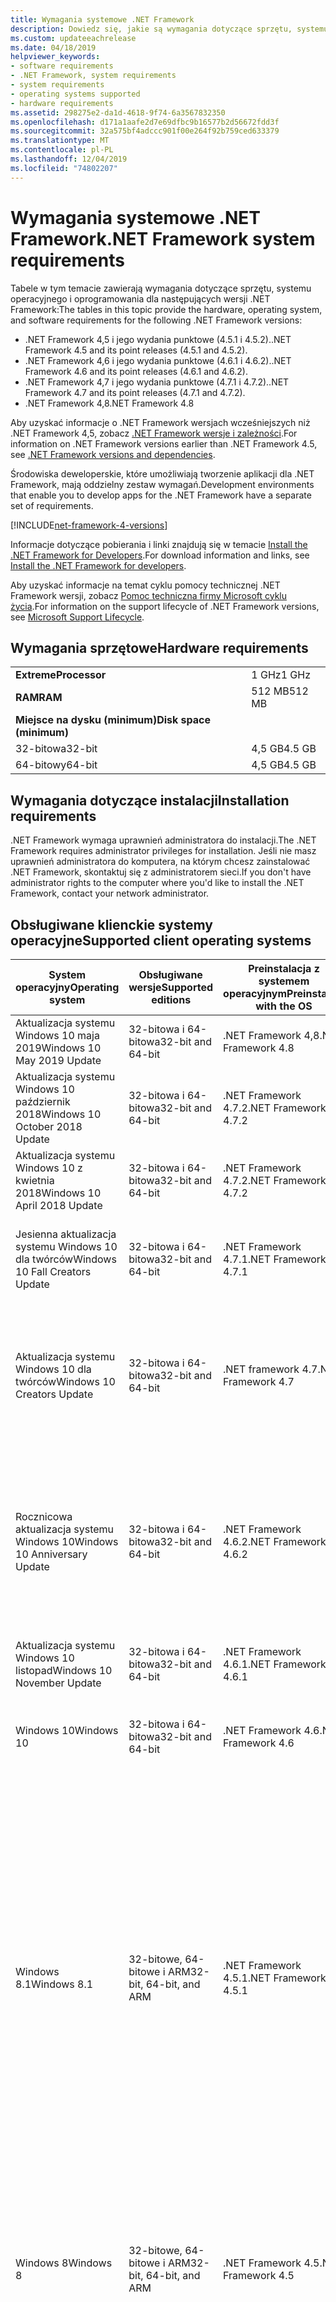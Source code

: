 ```yaml
---
title: Wymagania systemowe .NET Framework
description: Dowiedz się, jakie są wymagania dotyczące sprzętu, systemu operacyjnego i oprogramowania w celu zainstalowania .NET Framework 4,5 i nowszych wersji.
ms.custom: updateeachrelease
ms.date: 04/18/2019
helpviewer_keywords:
- software requirements
- .NET Framework, system requirements
- system requirements
- operating systems supported
- hardware requirements
ms.assetid: 298275e2-da1d-4618-9f74-6a3567832350
ms.openlocfilehash: d171a1aafe2d7e69dfbc9b16577b2d56672fdd3f
ms.sourcegitcommit: 32a575bf4adccc901f00e264f92b759ced633379
ms.translationtype: MT
ms.contentlocale: pl-PL
ms.lasthandoff: 12/04/2019
ms.locfileid: "74802207"
---
```

# <a name="net-framework-system-requirements"></a><span data-ttu-id="5498d-103">Wymagania systemowe .NET Framework</span><span class="sxs-lookup"><span data-stu-id="5498d-103">.NET Framework system requirements</span></span>

<span data-ttu-id="5498d-104">Tabele w tym temacie zawierają wymagania dotyczące sprzętu, systemu operacyjnego i oprogramowania dla następujących wersji .NET Framework:</span><span class="sxs-lookup"><span data-stu-id="5498d-104">The tables in this topic provide the hardware, operating system, and software requirements for the following .NET Framework versions:</span></span>

- <span data-ttu-id="5498d-105">.NET Framework 4,5 i jego wydania punktowe (4.5.1 i 4.5.2).</span><span class="sxs-lookup"><span data-stu-id="5498d-105">.NET Framework 4.5 and its point releases (4.5.1 and 4.5.2).</span></span>
- <span data-ttu-id="5498d-106">.NET Framework 4,6 i jego wydania punktowe (4.6.1 i 4.6.2).</span><span class="sxs-lookup"><span data-stu-id="5498d-106">.NET Framework 4.6 and its point releases (4.6.1 and 4.6.2).</span></span>
- <span data-ttu-id="5498d-107">.NET Framework 4,7 i jego wydania punktowe (4.7.1 i 4.7.2).</span><span class="sxs-lookup"><span data-stu-id="5498d-107">.NET Framework 4.7 and its point releases (4.7.1 and 4.7.2).</span></span>
- <span data-ttu-id="5498d-108">.NET Framework 4,8</span><span class="sxs-lookup"><span data-stu-id="5498d-108">.NET Framework 4.8</span></span>

<span data-ttu-id="5498d-109">Aby uzyskać informacje o .NET Framework wersjach wcześniejszych niż .NET Framework 4,5, zobacz [.NET Framework wersje i zależności](../migration-guide/versions-and-dependencies.md).</span><span class="sxs-lookup"><span data-stu-id="5498d-109">For information on .NET Framework versions earlier than .NET Framework 4.5, see [.NET Framework versions and dependencies](../migration-guide/versions-and-dependencies.md).</span></span>

<span data-ttu-id="5498d-110">Środowiska deweloperskie, które umożliwiają tworzenie aplikacji dla .NET Framework, mają oddzielny zestaw wymagań.</span><span class="sxs-lookup"><span data-stu-id="5498d-110">Development environments that enable you to develop apps for the .NET Framework have a separate set of requirements.</span></span>

[!INCLUDE[net-framework-4-versions](../../../includes/net-framework-4x-versions.md)]

<span data-ttu-id="5498d-111">Informacje dotyczące pobierania i linki znajdują się w temacie [Install the .NET Framework for Developers](../install/guide-for-developers.md).</span><span class="sxs-lookup"><span data-stu-id="5498d-111">For download information and links, see [Install the .NET Framework for developers](../install/guide-for-developers.md).</span></span>

<span data-ttu-id="5498d-112">Aby uzyskać informacje na temat cyklu pomocy technicznej .NET Framework wersji, zobacz [Pomoc techniczna firmy Microsoft cyklu życia](https://support.microsoft.com/lifecycle/search?sort=PN&alpha=Microsoft%20.NET%20Framework&Filter=FilterNO).</span><span class="sxs-lookup"><span data-stu-id="5498d-112">For information on the support lifecycle of .NET Framework versions, see [Microsoft Support Lifecycle](https://support.microsoft.com/lifecycle/search?sort=PN&alpha=Microsoft%20.NET%20Framework&Filter=FilterNO).</span></span>

## <a name="hardware-requirements"></a><span data-ttu-id="5498d-113">Wymagania sprzętowe</span><span class="sxs-lookup"><span data-stu-id="5498d-113">Hardware requirements</span></span>

|                          |        |
| ------------------------ | ------ |
| <span data-ttu-id="5498d-114">**Extreme**</span><span class="sxs-lookup"><span data-stu-id="5498d-114">**Processor**</span></span>            | <span data-ttu-id="5498d-115">1 GHz</span><span class="sxs-lookup"><span data-stu-id="5498d-115">1 GHz</span></span>  |
| <span data-ttu-id="5498d-116">**RAM**</span><span class="sxs-lookup"><span data-stu-id="5498d-116">**RAM**</span></span>                  | <span data-ttu-id="5498d-117">512 MB</span><span class="sxs-lookup"><span data-stu-id="5498d-117">512 MB</span></span> |
| <span data-ttu-id="5498d-118">**Miejsce na dysku (minimum)**</span><span class="sxs-lookup"><span data-stu-id="5498d-118">**Disk space (minimum)**</span></span> |        |
| <span data-ttu-id="5498d-119">32-bitowa</span><span class="sxs-lookup"><span data-stu-id="5498d-119">32-bit</span></span>                   | <span data-ttu-id="5498d-120">4,5 GB</span><span class="sxs-lookup"><span data-stu-id="5498d-120">4.5 GB</span></span> |
| <span data-ttu-id="5498d-121">64-bitowy</span><span class="sxs-lookup"><span data-stu-id="5498d-121">64-bit</span></span>                   | <span data-ttu-id="5498d-122">4,5 GB</span><span class="sxs-lookup"><span data-stu-id="5498d-122">4.5 GB</span></span> |

## <a name="installation-requirements"></a><span data-ttu-id="5498d-123">Wymagania dotyczące instalacji</span><span class="sxs-lookup"><span data-stu-id="5498d-123">Installation requirements</span></span>

<span data-ttu-id="5498d-124">.NET Framework wymaga uprawnień administratora do instalacji.</span><span class="sxs-lookup"><span data-stu-id="5498d-124">The .NET Framework requires administrator privileges for installation.</span></span> <span data-ttu-id="5498d-125">Jeśli nie masz uprawnień administratora do komputera, na którym chcesz zainstalować .NET Framework, skontaktuj się z administratorem sieci.</span><span class="sxs-lookup"><span data-stu-id="5498d-125">If you don't have administrator rights to the computer where you'd like to install the .NET Framework, contact your network administrator.</span></span>

## <a name="supported-client-operating-systems"></a><span data-ttu-id="5498d-126">Obsługiwane klienckie systemy operacyjne</span><span class="sxs-lookup"><span data-stu-id="5498d-126">Supported client operating systems</span></span>

| <span data-ttu-id="5498d-127">System operacyjny</span><span class="sxs-lookup"><span data-stu-id="5498d-127">Operating system</span></span> | <span data-ttu-id="5498d-128">Obsługiwane wersje</span><span class="sxs-lookup"><span data-stu-id="5498d-128">Supported editions</span></span> | <span data-ttu-id="5498d-129">Preinstalacja z systemem operacyjnym</span><span class="sxs-lookup"><span data-stu-id="5498d-129">Preinstalled with the OS</span></span> | <span data-ttu-id="5498d-130">Instalowane oddzielnie</span><span class="sxs-lookup"><span data-stu-id="5498d-130">Installable separately</span></span> |
| ---------------- | ------------------ | ------------------------ | ---------------------- |
| <span data-ttu-id="5498d-131">Aktualizacja systemu Windows 10 maja 2019</span><span class="sxs-lookup"><span data-stu-id="5498d-131">Windows 10 May 2019 Update</span></span> | <span data-ttu-id="5498d-132">32-bitowa i 64-bitowa</span><span class="sxs-lookup"><span data-stu-id="5498d-132">32-bit and 64-bit</span></span> | <span data-ttu-id="5498d-133">.NET Framework 4,8</span><span class="sxs-lookup"><span data-stu-id="5498d-133">.NET Framework 4.8</span></span> | -- |
| <span data-ttu-id="5498d-134">Aktualizacja systemu Windows 10 październik 2018</span><span class="sxs-lookup"><span data-stu-id="5498d-134">Windows 10 October 2018 Update</span></span> | <span data-ttu-id="5498d-135">32-bitowa i 64-bitowa</span><span class="sxs-lookup"><span data-stu-id="5498d-135">32-bit and 64-bit</span></span> | <span data-ttu-id="5498d-136">.NET Framework 4.7.2</span><span class="sxs-lookup"><span data-stu-id="5498d-136">.NET Framework 4.7.2</span></span> | <span data-ttu-id="5498d-137">.NET Framework 4,8</span><span class="sxs-lookup"><span data-stu-id="5498d-137">.NET Framework 4.8</span></span> |
| <span data-ttu-id="5498d-138">Aktualizacja systemu Windows 10 z kwietnia 2018</span><span class="sxs-lookup"><span data-stu-id="5498d-138">Windows 10 April 2018 Update</span></span> | <span data-ttu-id="5498d-139">32-bitowa i 64-bitowa</span><span class="sxs-lookup"><span data-stu-id="5498d-139">32-bit and 64-bit</span></span> | <span data-ttu-id="5498d-140">.NET Framework 4.7.2</span><span class="sxs-lookup"><span data-stu-id="5498d-140">.NET Framework 4.7.2</span></span> |<span data-ttu-id="5498d-141">.NET Framework 4,8</span><span class="sxs-lookup"><span data-stu-id="5498d-141">.NET Framework 4.8</span></span>|
| <span data-ttu-id="5498d-142">Jesienna aktualizacja systemu Windows 10 dla twórców</span><span class="sxs-lookup"><span data-stu-id="5498d-142">Windows 10 Fall Creators Update</span></span> | <span data-ttu-id="5498d-143">32-bitowa i 64-bitowa</span><span class="sxs-lookup"><span data-stu-id="5498d-143">32-bit and 64-bit</span></span> | <span data-ttu-id="5498d-144">.NET Framework 4.7.1</span><span class="sxs-lookup"><span data-stu-id="5498d-144">.NET Framework 4.7.1</span></span> | <span data-ttu-id="5498d-145">.NET Framework 4.7.2</span><span class="sxs-lookup"><span data-stu-id="5498d-145">.NET Framework 4.7.2</span></span><br/><br/><span data-ttu-id="5498d-146">.NET Framework 4,8</span><span class="sxs-lookup"><span data-stu-id="5498d-146">.NET Framework 4.8</span></span> |
| <span data-ttu-id="5498d-147">Aktualizacja systemu Windows 10 dla twórców</span><span class="sxs-lookup"><span data-stu-id="5498d-147">Windows 10 Creators Update</span></span> | <span data-ttu-id="5498d-148">32-bitowa i 64-bitowa</span><span class="sxs-lookup"><span data-stu-id="5498d-148">32-bit and 64-bit</span></span> | <span data-ttu-id="5498d-149">.NET framework 4.7</span><span class="sxs-lookup"><span data-stu-id="5498d-149">.NET Framework 4.7</span></span> | <span data-ttu-id="5498d-150">.NET Framework 4.7.1</span><span class="sxs-lookup"><span data-stu-id="5498d-150">.NET Framework 4.7.1</span></span><br/><br/><span data-ttu-id="5498d-151">.NET Framework 4.7.2</span><span class="sxs-lookup"><span data-stu-id="5498d-151">.NET Framework 4.7.2</span></span><br/><br/><span data-ttu-id="5498d-152">.NET Framework 4,8</span><span class="sxs-lookup"><span data-stu-id="5498d-152">.NET Framework 4.8</span></span> |
| <span data-ttu-id="5498d-153">Rocznicowa aktualizacja systemu Windows 10</span><span class="sxs-lookup"><span data-stu-id="5498d-153">Windows 10 Anniversary Update</span></span> | <span data-ttu-id="5498d-154">32-bitowa i 64-bitowa</span><span class="sxs-lookup"><span data-stu-id="5498d-154">32-bit and 64-bit</span></span> | <span data-ttu-id="5498d-155">.NET Framework 4.6.2</span><span class="sxs-lookup"><span data-stu-id="5498d-155">.NET Framework 4.6.2</span></span> |<span data-ttu-id="5498d-156">.NET framework 4.7</span><span class="sxs-lookup"><span data-stu-id="5498d-156">.NET Framework 4.7</span></span><br/><br/><span data-ttu-id="5498d-157">.NET Framework 4.7.1</span><span class="sxs-lookup"><span data-stu-id="5498d-157">.NET Framework 4.7.1</span></span><br/><br/><span data-ttu-id="5498d-158">.NET Framework 4.7.2</span><span class="sxs-lookup"><span data-stu-id="5498d-158">.NET Framework 4.7.2</span></span><br/><br/><span data-ttu-id="5498d-159">.NET Framework 4,8</span><span class="sxs-lookup"><span data-stu-id="5498d-159">.NET Framework 4.8</span></span>  |
| <span data-ttu-id="5498d-160">Aktualizacja systemu Windows 10 listopad</span><span class="sxs-lookup"><span data-stu-id="5498d-160">Windows 10 November Update</span></span> | <span data-ttu-id="5498d-161">32-bitowa i 64-bitowa</span><span class="sxs-lookup"><span data-stu-id="5498d-161">32-bit and 64-bit</span></span> | <span data-ttu-id="5498d-162">.NET Framework 4.6.1</span><span class="sxs-lookup"><span data-stu-id="5498d-162">.NET Framework 4.6.1</span></span> | <span data-ttu-id="5498d-163">.NET Framework 4.6.2</span><span class="sxs-lookup"><span data-stu-id="5498d-163">.NET Framework 4.6.2</span></span> |
| <span data-ttu-id="5498d-164">Windows 10</span><span class="sxs-lookup"><span data-stu-id="5498d-164">Windows 10</span></span> | <span data-ttu-id="5498d-165">32-bitowa i 64-bitowa</span><span class="sxs-lookup"><span data-stu-id="5498d-165">32-bit and 64-bit</span></span> | <span data-ttu-id="5498d-166">.NET Framework 4.6</span><span class="sxs-lookup"><span data-stu-id="5498d-166">.NET Framework 4.6</span></span> | <span data-ttu-id="5498d-167">.NET Framework 4.6.1</span><span class="sxs-lookup"><span data-stu-id="5498d-167">.NET Framework 4.6.1</span></span> <br/><br/> <span data-ttu-id="5498d-168">.NET Framework 4.6.2</span><span class="sxs-lookup"><span data-stu-id="5498d-168">.NET Framework 4.6.2</span></span> |
| <span data-ttu-id="5498d-169">Windows 8.1</span><span class="sxs-lookup"><span data-stu-id="5498d-169">Windows 8.1</span></span> | <span data-ttu-id="5498d-170">32-bitowe, 64-bitowe i ARM</span><span class="sxs-lookup"><span data-stu-id="5498d-170">32-bit, 64-bit, and ARM</span></span> | <span data-ttu-id="5498d-171">.NET Framework 4.5.1</span><span class="sxs-lookup"><span data-stu-id="5498d-171">.NET Framework 4.5.1</span></span> | <span data-ttu-id="5498d-172">.NET Framework 4.5.2</span><span class="sxs-lookup"><span data-stu-id="5498d-172">.NET Framework 4.5.2</span></span><br /><br /> <span data-ttu-id="5498d-173">.NET Framework 4.6</span><span class="sxs-lookup"><span data-stu-id="5498d-173">.NET Framework 4.6</span></span><br /><br /> <span data-ttu-id="5498d-174">.NET Framework 4.6.1</span><span class="sxs-lookup"><span data-stu-id="5498d-174">.NET Framework 4.6.1</span></span><br /><br /> <span data-ttu-id="5498d-175">.NET Framework 4.6.2</span><span class="sxs-lookup"><span data-stu-id="5498d-175">.NET Framework 4.6.2</span></span><br /><br /><span data-ttu-id="5498d-176">.NET framework 4.7</span><span class="sxs-lookup"><span data-stu-id="5498d-176">.NET Framework 4.7</span></span><br/><br/><span data-ttu-id="5498d-177">.NET Framework 4.7.1</span><span class="sxs-lookup"><span data-stu-id="5498d-177">.NET Framework 4.7.1</span></span><br/><br/><span data-ttu-id="5498d-178">.NET Framework 4.7.2</span><span class="sxs-lookup"><span data-stu-id="5498d-178">.NET Framework 4.7.2</span></span><br/><br/><span data-ttu-id="5498d-179">.NET Framework 4,8</span><span class="sxs-lookup"><span data-stu-id="5498d-179">.NET Framework 4.8</span></span> |
| <span data-ttu-id="5498d-180">Windows 8</span><span class="sxs-lookup"><span data-stu-id="5498d-180">Windows 8</span></span> | <span data-ttu-id="5498d-181">32-bitowe, 64-bitowe i ARM</span><span class="sxs-lookup"><span data-stu-id="5498d-181">32-bit, 64-bit, and ARM</span></span> | <span data-ttu-id="5498d-182">.NET Framework 4.5</span><span class="sxs-lookup"><span data-stu-id="5498d-182">.NET Framework 4.5</span></span> | <span data-ttu-id="5498d-183">.NET Framework 4.5.1</span><span class="sxs-lookup"><span data-stu-id="5498d-183">.NET Framework 4.5.1</span></span><br /><br /><span data-ttu-id="5498d-184">.NET Framework 4.5.2</span><span class="sxs-lookup"><span data-stu-id="5498d-184">.NET Framework 4.5.2</span></span><br /><br /> <span data-ttu-id="5498d-185">.NET Framework 4.6</span><span class="sxs-lookup"><span data-stu-id="5498d-185">.NET Framework 4.6</span></span><br /><br /> <span data-ttu-id="5498d-186">.NET Framework 4.6.1</span><span class="sxs-lookup"><span data-stu-id="5498d-186">.NET Framework 4.6.1</span></span> |
| <span data-ttu-id="5498d-187">Dodatek SP1 dla systemu Windows 7</span><span class="sxs-lookup"><span data-stu-id="5498d-187">Windows 7 SP1</span></span>|<span data-ttu-id="5498d-188">32-bitowa i 64-bitowa</span><span class="sxs-lookup"><span data-stu-id="5498d-188">32-bit and 64-bit</span></span> | -- | <span data-ttu-id="5498d-189">Program .NET Framework 4</span><span class="sxs-lookup"><span data-stu-id="5498d-189">.NET Framework 4</span></span><br /><br /> <span data-ttu-id="5498d-190">.NET Framework 4.5</span><span class="sxs-lookup"><span data-stu-id="5498d-190">.NET Framework 4.5</span></span><br /><br /> <span data-ttu-id="5498d-191">.NET Framework 4.5.1</span><span class="sxs-lookup"><span data-stu-id="5498d-191">.NET Framework 4.5.1</span></span><br /><br /> <span data-ttu-id="5498d-192">.NET Framework 4.5.2</span><span class="sxs-lookup"><span data-stu-id="5498d-192">.NET Framework 4.5.2</span></span><br /><br /> <span data-ttu-id="5498d-193">.NET Framework 4.6</span><span class="sxs-lookup"><span data-stu-id="5498d-193">.NET Framework 4.6</span></span><br /><br /> <span data-ttu-id="5498d-194">.NET Framework 4.6.1</span><span class="sxs-lookup"><span data-stu-id="5498d-194">.NET Framework 4.6.1</span></span><br /><br /> <span data-ttu-id="5498d-195">.NET Framework 4.6.2</span><span class="sxs-lookup"><span data-stu-id="5498d-195">.NET Framework 4.6.2</span></span><br /><br /><span data-ttu-id="5498d-196">.NET framework 4.7</span><span class="sxs-lookup"><span data-stu-id="5498d-196">.NET Framework 4.7</span></span><br/><br/><span data-ttu-id="5498d-197">.NET Framework 4.7.1</span><span class="sxs-lookup"><span data-stu-id="5498d-197">.NET Framework 4.7.1</span></span><br/><br/><span data-ttu-id="5498d-198">.NET Framework 4.7.2</span><span class="sxs-lookup"><span data-stu-id="5498d-198">.NET Framework 4.7.2</span></span><br/><br/><span data-ttu-id="5498d-199">.NET Framework 4,8</span><span class="sxs-lookup"><span data-stu-id="5498d-199">.NET Framework 4.8</span></span> |
| <span data-ttu-id="5498d-200">Windows Vista z dodatkiem SP2</span><span class="sxs-lookup"><span data-stu-id="5498d-200">Windows Vista SP2</span></span>|<span data-ttu-id="5498d-201">32-bitowa i 64-bitowa</span><span class="sxs-lookup"><span data-stu-id="5498d-201">32-bit and 64-bit</span></span> | -- | <span data-ttu-id="5498d-202">Program .NET Framework 4</span><span class="sxs-lookup"><span data-stu-id="5498d-202">.NET Framework 4</span></span><br /><br /> <span data-ttu-id="5498d-203">.NET Framework 4.5</span><span class="sxs-lookup"><span data-stu-id="5498d-203">.NET Framework 4.5</span></span><br /><br /> <span data-ttu-id="5498d-204">.NET Framework 4.5.1</span><span class="sxs-lookup"><span data-stu-id="5498d-204">.NET Framework 4.5.1</span></span><br /><br /> <span data-ttu-id="5498d-205">.NET Framework 4.5.2</span><span class="sxs-lookup"><span data-stu-id="5498d-205">.NET Framework 4.5.2</span></span><br /><br /> <span data-ttu-id="5498d-206">.NET Framework 4.6</span><span class="sxs-lookup"><span data-stu-id="5498d-206">.NET Framework 4.6</span></span> |
| <span data-ttu-id="5498d-207">Windows XP</span><span class="sxs-lookup"><span data-stu-id="5498d-207">Windows XP</span></span> |<span data-ttu-id="5498d-208">32-bitowa i 64-bitowa</span><span class="sxs-lookup"><span data-stu-id="5498d-208">32-bit and 64-bit</span></span> | -- | <span data-ttu-id="5498d-209">Program .NET Framework 4</span><span class="sxs-lookup"><span data-stu-id="5498d-209">.NET Framework 4</span></span> |

 <span data-ttu-id="5498d-210">**Uwagi:**</span><span class="sxs-lookup"><span data-stu-id="5498d-210">**Notes:**</span></span>

- <span data-ttu-id="5498d-211">W systemach Windows 7 .NET Framework wymaga systemu Windows 7 z dodatkiem SP1.</span><span class="sxs-lookup"><span data-stu-id="5498d-211">On Windows 7 systems, the .NET Framework requires Windows 7 SP1.</span></span> <span data-ttu-id="5498d-212">Jeśli korzystasz z systemu Windows 7 i jeszcze nie zainstalowano dodatku Service Pack 1, musisz to zrobić przed zainstalowaniem .NET Framework.</span><span class="sxs-lookup"><span data-stu-id="5498d-212">If you're on Windows 7 and haven't yet installed Service Pack 1, you need to do so before installing the .NET Framework.</span></span>

- <span data-ttu-id="5498d-213">.NET Framework 4,5 jest obsługiwane w Środowisko preinstalacji systemu Windows (Windows PE).</span><span class="sxs-lookup"><span data-stu-id="5498d-213">.NET Framework 4.5 is supported on the Windows Preinstallation Environment (Windows PE).</span></span> <span data-ttu-id="5498d-214">Nie wszystkie funkcje są obsługiwane w środowisku Windows PE.</span><span class="sxs-lookup"><span data-stu-id="5498d-214">Not all features are supported on Windows PE.</span></span>

- <span data-ttu-id="5498d-215">.NET Framework 4 obsługuje także platformę IA64.</span><span class="sxs-lookup"><span data-stu-id="5498d-215">.NET Framework 4 also supports the IA64 platform.</span></span>

- <span data-ttu-id="5498d-216">W przypadku wszystkich platform zalecamy przeprowadzenie uaktualnienia do najnowszego dodatku Service Pack systemu Windows i zainstalowanie aktualizacji krytycznych dostępnych w [Windows Update](https://support.microsoft.com/help/12373/windows-update-faq) , aby zapewnić najlepszą zgodność i bezpieczeństwo.</span><span class="sxs-lookup"><span data-stu-id="5498d-216">For all platforms, we recommend that you upgrade to the latest Windows Service Pack and install critical updates available from [Windows Update](https://support.microsoft.com/help/12373/windows-update-faq) to ensure the best compatibility and security.</span></span>

- <span data-ttu-id="5498d-217">W 64-bitowych systemach operacyjnych .NET Framework obsługuje środowisko WOW64 (32-bitowe przetwarzanie na komputerze 64-bitowym) i | natywne przetwarzanie 64-bitowe.</span><span class="sxs-lookup"><span data-stu-id="5498d-217">On 64-bit operating systems, the .NET Framework supports both WOW64 (32-bit processing on a 64-bit machine) and| native 64-bit processing.</span></span>

## <a name="supported-server-operating-systems"></a><span data-ttu-id="5498d-218">Obsługiwane systemy operacyjne serwera</span><span class="sxs-lookup"><span data-stu-id="5498d-218">Supported server operating systems</span></span>

| <span data-ttu-id="5498d-219">System operacyjny</span><span class="sxs-lookup"><span data-stu-id="5498d-219">Operating system</span></span> | <span data-ttu-id="5498d-220">Obsługiwane wersje</span><span class="sxs-lookup"><span data-stu-id="5498d-220">Supported editions</span></span> | <span data-ttu-id="5498d-221">Preinstalacja z systemem operacyjnym</span><span class="sxs-lookup"><span data-stu-id="5498d-221">Preinstalled with the OS</span></span> | <span data-ttu-id="5498d-222">Instalowane oddzielnie</span><span class="sxs-lookup"><span data-stu-id="5498d-222">Installable separately</span></span> |
| ---------------- | ------------------ | ------------------------ | ---------------------- |
| <span data-ttu-id="5498d-223">Windows Server 2019</span><span class="sxs-lookup"><span data-stu-id="5498d-223">Windows Server 2019</span></span> | <span data-ttu-id="5498d-224">64-bitowy</span><span class="sxs-lookup"><span data-stu-id="5498d-224">64-bit</span></span> | <span data-ttu-id="5498d-225">.NET Framework 4.7.2</span><span class="sxs-lookup"><span data-stu-id="5498d-225">.NET Framework 4.7.2</span></span> | <span data-ttu-id="5498d-226">.NET Framework 4,8</span><span class="sxs-lookup"><span data-stu-id="5498d-226">.NET Framework 4.8</span></span> |
| <span data-ttu-id="5498d-227">System Windows Server w wersji 1809</span><span class="sxs-lookup"><span data-stu-id="5498d-227">Windows Server, version 1809</span></span> | <span data-ttu-id="5498d-228">64-bitowy</span><span class="sxs-lookup"><span data-stu-id="5498d-228">64-bit</span></span> | <span data-ttu-id="5498d-229">.NET Framework 4.7.2</span><span class="sxs-lookup"><span data-stu-id="5498d-229">.NET Framework 4.7.2</span></span> | <span data-ttu-id="5498d-230">.NET Framework 4,8</span><span class="sxs-lookup"><span data-stu-id="5498d-230">.NET Framework 4.8</span></span> |
| <span data-ttu-id="5498d-231">System Windows Server w wersji 1803</span><span class="sxs-lookup"><span data-stu-id="5498d-231">Windows Server, version 1803</span></span> | <span data-ttu-id="5498d-232">64-bitowy</span><span class="sxs-lookup"><span data-stu-id="5498d-232">64-bit</span></span> | <span data-ttu-id="5498d-233">.NET Framework 4.7.2</span><span class="sxs-lookup"><span data-stu-id="5498d-233">.NET Framework 4.7.2</span></span> | <span data-ttu-id="5498d-234">.NET Framework 4,8</span><span class="sxs-lookup"><span data-stu-id="5498d-234">.NET Framework 4.8</span></span> |
| <span data-ttu-id="5498d-235">Windows Server w wersji 1709</span><span class="sxs-lookup"><span data-stu-id="5498d-235">Windows Server, version 1709</span></span> | <span data-ttu-id="5498d-236">64-bitowy</span><span class="sxs-lookup"><span data-stu-id="5498d-236">64-bit</span></span> | <span data-ttu-id="5498d-237">.NET Framework 4.7.1</span><span class="sxs-lookup"><span data-stu-id="5498d-237">.NET Framework 4.7.1</span></span> | <span data-ttu-id="5498d-238">.NET Framework 4.7.2</span><span class="sxs-lookup"><span data-stu-id="5498d-238">.NET Framework 4.7.2</span></span>|
| <span data-ttu-id="5498d-239">Windows Server 2016</span><span class="sxs-lookup"><span data-stu-id="5498d-239">Windows Server 2016</span></span> | <span data-ttu-id="5498d-240">64-bitowy</span><span class="sxs-lookup"><span data-stu-id="5498d-240">64-bit</span></span> | <span data-ttu-id="5498d-241">.NET Framework 4.6.2</span><span class="sxs-lookup"><span data-stu-id="5498d-241">.NET Framework 4.6.2</span></span> | <span data-ttu-id="5498d-242">.NET framework 4.7</span><span class="sxs-lookup"><span data-stu-id="5498d-242">.NET Framework 4.7</span></span><br/><br/> <span data-ttu-id="5498d-243">.NET Framework 4.7.1</span><span class="sxs-lookup"><span data-stu-id="5498d-243">.NET Framework 4.7.1</span></span><br/><br/><span data-ttu-id="5498d-244">.NET Framework 4.7.2</span><span class="sxs-lookup"><span data-stu-id="5498d-244">.NET Framework 4.7.2</span></span><br/><br/><span data-ttu-id="5498d-245">.NET Framework 4,8</span><span class="sxs-lookup"><span data-stu-id="5498d-245">.NET Framework 4.8</span></span> |
| <span data-ttu-id="5498d-246">Windows Server 2012 z dodatkiem R2</span><span class="sxs-lookup"><span data-stu-id="5498d-246">Windows Server 2012 R2</span></span> | <span data-ttu-id="5498d-247">64-bitowy</span><span class="sxs-lookup"><span data-stu-id="5498d-247">64-bit</span></span> | <span data-ttu-id="5498d-248">.NET Framework 4.5.1</span><span class="sxs-lookup"><span data-stu-id="5498d-248">.NET Framework 4.5.1</span></span> | <span data-ttu-id="5498d-249">.NET Framework 4.5.2</span><span class="sxs-lookup"><span data-stu-id="5498d-249">.NET Framework 4.5.2</span></span><br /><br /> <span data-ttu-id="5498d-250">.NET Framework 4.6</span><span class="sxs-lookup"><span data-stu-id="5498d-250">.NET Framework 4.6</span></span><br /><br /> <span data-ttu-id="5498d-251">.NET Framework 4.6.1</span><span class="sxs-lookup"><span data-stu-id="5498d-251">.NET Framework 4.6.1</span></span><br /><br /> <span data-ttu-id="5498d-252">.NET Framework 4.6.2</span><span class="sxs-lookup"><span data-stu-id="5498d-252">.NET Framework 4.6.2</span></span><br /><br /><span data-ttu-id="5498d-253">.NET framework 4.7</span><span class="sxs-lookup"><span data-stu-id="5498d-253">.NET Framework 4.7</span></span><br/><br/> <span data-ttu-id="5498d-254">.NET Framework 4.7.1</span><span class="sxs-lookup"><span data-stu-id="5498d-254">.NET Framework 4.7.1</span></span><br/><br/><span data-ttu-id="5498d-255">.NET Framework 4.7.2</span><span class="sxs-lookup"><span data-stu-id="5498d-255">.NET Framework 4.7.2</span></span><br/><br/><span data-ttu-id="5498d-256">.NET Framework 4,8</span><span class="sxs-lookup"><span data-stu-id="5498d-256">.NET Framework 4.8</span></span> |
| <span data-ttu-id="5498d-257">Windows Server 2012 (64-bit Edition)</span><span class="sxs-lookup"><span data-stu-id="5498d-257">Windows Server 2012 (64-bit edition)</span></span> | <span data-ttu-id="5498d-258">64-bitowy</span><span class="sxs-lookup"><span data-stu-id="5498d-258">64-bit</span></span>| <span data-ttu-id="5498d-259">.NET Framework 4.5</span><span class="sxs-lookup"><span data-stu-id="5498d-259">.NET Framework 4.5</span></span> | <span data-ttu-id="5498d-260">.NET Framework 4.5.1</span><span class="sxs-lookup"><span data-stu-id="5498d-260">.NET Framework 4.5.1</span></span><br /><br /> <span data-ttu-id="5498d-261">.NET Framework 4.5.2</span><span class="sxs-lookup"><span data-stu-id="5498d-261">.NET Framework 4.5.2</span></span><br /><br /> <span data-ttu-id="5498d-262">.NET Framework 4.6</span><span class="sxs-lookup"><span data-stu-id="5498d-262">.NET Framework 4.6</span></span><br /><br /> <span data-ttu-id="5498d-263">.NET Framework 4.6.1</span><span class="sxs-lookup"><span data-stu-id="5498d-263">.NET Framework 4.6.1</span></span><br /><br /> <span data-ttu-id="5498d-264">.NET Framework 4.6.2</span><span class="sxs-lookup"><span data-stu-id="5498d-264">.NET Framework 4.6.2</span></span><br /><br /><span data-ttu-id="5498d-265">.NET framework 4.7</span><span class="sxs-lookup"><span data-stu-id="5498d-265">.NET Framework 4.7</span></span><br/><br/><span data-ttu-id="5498d-266">.NET Framework 4.7.1</span><span class="sxs-lookup"><span data-stu-id="5498d-266">.NET Framework 4.7.1</span></span><br/><br/><span data-ttu-id="5498d-267">.NET Framework 4.7.2</span><span class="sxs-lookup"><span data-stu-id="5498d-267">.NET Framework 4.7.2</span></span><br/><br/><span data-ttu-id="5498d-268">.NET Framework 4,8</span><span class="sxs-lookup"><span data-stu-id="5498d-268">.NET Framework 4.8</span></span> |
| <span data-ttu-id="5498d-269">Windows Server 2008 R2 SP1</span><span class="sxs-lookup"><span data-stu-id="5498d-269">Windows Server 2008 R2 SP1</span></span>|<span data-ttu-id="5498d-270">64-bitowy</span><span class="sxs-lookup"><span data-stu-id="5498d-270">64-bit</span></span> | -- | <span data-ttu-id="5498d-271">Program .NET Framework 4</span><span class="sxs-lookup"><span data-stu-id="5498d-271">.NET Framework 4</span></span><br /><br /> <span data-ttu-id="5498d-272">.NET Framework 4.5</span><span class="sxs-lookup"><span data-stu-id="5498d-272">.NET Framework 4.5</span></span><br /><br /> <span data-ttu-id="5498d-273">.NET Framework 4.5.1</span><span class="sxs-lookup"><span data-stu-id="5498d-273">.NET Framework 4.5.1</span></span><br /><br /> <span data-ttu-id="5498d-274">.NET Framework 4.5.2</span><span class="sxs-lookup"><span data-stu-id="5498d-274">.NET Framework 4.5.2</span></span><br /><br /> <span data-ttu-id="5498d-275">.NET Framework 4.6</span><span class="sxs-lookup"><span data-stu-id="5498d-275">.NET Framework 4.6</span></span><br /><br /> <span data-ttu-id="5498d-276">.NET Framework 4.6.1</span><span class="sxs-lookup"><span data-stu-id="5498d-276">.NET Framework 4.6.1</span></span><br /><br /> <span data-ttu-id="5498d-277">.NET Framework 4.6.2</span><span class="sxs-lookup"><span data-stu-id="5498d-277">.NET Framework 4.6.2</span></span><br /><br /><span data-ttu-id="5498d-278">.NET framework 4.7</span><span class="sxs-lookup"><span data-stu-id="5498d-278">.NET Framework 4.7</span></span><br/><br/><span data-ttu-id="5498d-279">.NET Framework 4.7.1</span><span class="sxs-lookup"><span data-stu-id="5498d-279">.NET Framework 4.7.1</span></span><br/><br/><span data-ttu-id="5498d-280">.NET Framework 4.7.2</span><span class="sxs-lookup"><span data-stu-id="5498d-280">.NET Framework 4.7.2</span></span><br/><br/><span data-ttu-id="5498d-281">.NET Framework 4,8</span><span class="sxs-lookup"><span data-stu-id="5498d-281">.NET Framework 4.8</span></span> |
| <span data-ttu-id="5498d-282">Windows Server 2008 SP2</span><span class="sxs-lookup"><span data-stu-id="5498d-282">Windows Server 2008 SP2</span></span>|<span data-ttu-id="5498d-283">32-bitowa i 64-bitowa</span><span class="sxs-lookup"><span data-stu-id="5498d-283">32-bit and 64-bit</span></span> | -- | <span data-ttu-id="5498d-284">Program .NET Framework 4</span><span class="sxs-lookup"><span data-stu-id="5498d-284">.NET Framework 4</span></span><br /><br /> <span data-ttu-id="5498d-285">.NET Framework 4.5</span><span class="sxs-lookup"><span data-stu-id="5498d-285">.NET Framework 4.5</span></span><br /><br /> <span data-ttu-id="5498d-286">.NET Framework 4.5.1</span><span class="sxs-lookup"><span data-stu-id="5498d-286">.NET Framework 4.5.1</span></span><br /><br /> <span data-ttu-id="5498d-287">.NET Framework 4.5.2</span><span class="sxs-lookup"><span data-stu-id="5498d-287">.NET Framework 4.5.2</span></span><br /><br /> <span data-ttu-id="5498d-288">.NET Framework 4.6</span><span class="sxs-lookup"><span data-stu-id="5498d-288">.NET Framework 4.6</span></span> |

 <span data-ttu-id="5498d-289">**Uwagi:**</span><span class="sxs-lookup"><span data-stu-id="5498d-289">**Notes:**</span></span>

- [!INCLUDE[winserver8](../../../includes/winserver8-md.md)] <span data-ttu-id="5498d-290">obejmuje .NET Framework 4,5, więc nie trzeba go instalować oddzielnie.</span><span class="sxs-lookup"><span data-stu-id="5498d-290">includes .NET Framework 4.5, so you don't have to install it separately.</span></span> <span data-ttu-id="5498d-291">Podobnie [!INCLUDE[winblue_server_2](../../../includes/winblue-server-2-md.md)] zawiera .NET Framework 4.5.1.</span><span class="sxs-lookup"><span data-stu-id="5498d-291">Similarly, [!INCLUDE[winblue_server_2](../../../includes/winblue-server-2-md.md)] includes .NET Framework 4.5.1.</span></span>

- <span data-ttu-id="5498d-292">.NET Framework ma ograniczoną obsługę roli Server Core w systemie Windows Server 2008 R2 z dodatkiem SP1 lub nowszym.</span><span class="sxs-lookup"><span data-stu-id="5498d-292">The .NET Framework has limited support for the Server Core Role with Windows Server 2008 R2 SP1 or later.</span></span> <span data-ttu-id="5498d-293">Listę nieobsługiwanych interfejsów API można znaleźć w temacie [funkcje serwera .NET Core](https://docs.microsoft.com/previous-versions//dd745015(v=vs.85)) .</span><span class="sxs-lookup"><span data-stu-id="5498d-293">See [Server Core .NET Functionality](https://docs.microsoft.com/previous-versions//dd745015(v=vs.85)) for a list of unsupported APIs.</span></span>

- <span data-ttu-id="5498d-294">.NET Framework nie jest obsługiwana w systemie Windows Server 2008 R2 dla systemów z procesorem Itanium.</span><span class="sxs-lookup"><span data-stu-id="5498d-294">The .NET Framework isn't supported on Windows Server 2008 R2 for Itanium-Based Systems.</span></span>

- <span data-ttu-id="5498d-295">W systemie Windows Server 2008 z dodatkiem SP2 .NET Framework nie jest obsługiwany w roli Server Core.</span><span class="sxs-lookup"><span data-stu-id="5498d-295">On Windows Server 2008 SP2, the .NET Framework is not supported in the Server Core Role.</span></span>

- <span data-ttu-id="5498d-296">W przypadku wszystkich platform zalecamy przeprowadzenie uaktualnienia do najnowszego dodatku Service Pack dla systemu Windows i aktualizacji krytycznych dostępnych w [Windows Update](https://support.microsoft.com/help/12373/windows-update-faq) , aby zapewnić najlepszą zgodność i bezpieczeństwo.</span><span class="sxs-lookup"><span data-stu-id="5498d-296">For all platforms, we recommend that you upgrade to the latest Windows Service Pack and critical updates available from [Windows Update](https://support.microsoft.com/help/12373/windows-update-faq) to ensure the best compatibility and security.</span></span> <span data-ttu-id="5498d-297">Instalacja najnowszego dodatku Service Pack dla systemu Windows może być wymagane w niektórych systemach operacyjnych.</span><span class="sxs-lookup"><span data-stu-id="5498d-297">Installation of the latest Windows Service Pack may be required on some operating systems.</span></span>

- <span data-ttu-id="5498d-298">W 64-bitowych systemach operacyjnych program .NET Framework obsługuje mechanizm WOW64 (32-bitowe przetwarzanie na komputerze 64-bitowym) i macierzyste 64-bitowe przetwarzanie.</span><span class="sxs-lookup"><span data-stu-id="5498d-298">On 64-bit operating systems, the .NET Framework supports both WOW64 (32-bit processing on a 64-bit machine) and native 64-bit processing.</span></span>

## <a name="see-also"></a><span data-ttu-id="5498d-299">Zobacz także</span><span class="sxs-lookup"><span data-stu-id="5498d-299">See also</span></span>

- [<span data-ttu-id="5498d-300">Przewodnik instalacji</span><span class="sxs-lookup"><span data-stu-id="5498d-300">Installation Guide</span></span>](../install/index.md)
- [<span data-ttu-id="5498d-301">Wprowadzenie</span><span class="sxs-lookup"><span data-stu-id="5498d-301">Getting Started</span></span>](index.md)
- [<span data-ttu-id="5498d-302">Rozwiązywanie problemów z zablokowaną instalacją i odinstalowywaniem programu .NET Framework</span><span class="sxs-lookup"><span data-stu-id="5498d-302">Troubleshoot blocked .NET Framework installations and uninstallations</span></span>](../install/troubleshoot-blocked-installations-and-uninstallations.md)
